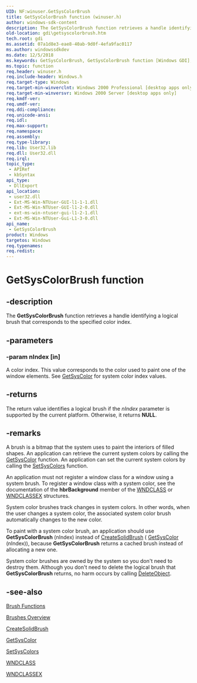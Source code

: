 ```yaml
---
UID: NF:winuser.GetSysColorBrush
title: GetSysColorBrush function (winuser.h)
author: windows-sdk-content
description: The GetSysColorBrush function retrieves a handle identifying a logical brush that corresponds to the specified color index.
old-location: gdi\getsyscolorbrush.htm
tech.root: gdi
ms.assetid: 07a1d8e3-eae8-40ab-9d0f-4efa9fac0117
ms.author: windowssdkdev
ms.date: 12/5/2018
ms.keywords: GetSysColorBrush, GetSysColorBrush function [Windows GDI], _win32_GetSysColorBrush, gdi.getsyscolorbrush, winuser/GetSysColorBrush
ms.topic: function
req.header: winuser.h
req.include-header: Windows.h
req.target-type: Windows
req.target-min-winverclnt: Windows 2000 Professional [desktop apps only]
req.target-min-winversvr: Windows 2000 Server [desktop apps only]
req.kmdf-ver: 
req.umdf-ver: 
req.ddi-compliance: 
req.unicode-ansi: 
req.idl: 
req.max-support: 
req.namespace: 
req.assembly: 
req.type-library: 
req.lib: User32.lib
req.dll: User32.dll
req.irql: 
topic_type:
 - APIRef
 - kbSyntax
api_type:
 - DllExport
api_location:
 - user32.dll
 - Ext-MS-Win-NTUser-GUI-l1-1-1.dll
 - Ext-MS-Win-NTUser-GUI-l1-2-0.dll
 - ext-ms-win-ntuser-gui-l1-2-1.dll
 - Ext-MS-Win-NTUser-Gui-L1-3-0.dll
api_name:
 - GetSysColorBrush
product: Windows
targetos: Windows
req.typenames: 
req.redist: 
---
```


# GetSysColorBrush function


## -description


The <b>GetSysColorBrush</b> function retrieves a handle identifying a logical brush that corresponds to the specified color index.


## -parameters




### -param nIndex [in]

A color index. This value corresponds to the color used to paint one of the window elements. See <a href="https://msdn.microsoft.com/165c1781-161e-4ab2-98c9-eec4e9098d09">GetSysColor</a> for system color index values.


## -returns



The return value identifies a logical brush if the <i>nIndex</i> parameter is supported by the current platform. Otherwise, it returns <b>NULL</b>.




## -remarks



A brush is a bitmap that the system uses to paint the interiors of filled shapes. An application can retrieve the current system colors by calling the <a href="https://msdn.microsoft.com/165c1781-161e-4ab2-98c9-eec4e9098d09">GetSysColor</a> function. An application can set the current system colors by calling the <a href="https://msdn.microsoft.com/41a7a96c-f9d1-44e3-a7e1-fd7d155c4ed0">SetSysColors</a> function.

An application must not register a window class for a window using a system brush. To register a window class with a system color, see the documentation of the <b>hbrBackground</b> member of the <a href="https://msdn.microsoft.com/en-us/library/ms633576(v=VS.85).aspx">WNDCLASS</a> or <a href="https://msdn.microsoft.com/en-us/library/ms633577(v=VS.85).aspx">WNDCLASSEX</a> structures.

System color brushes track changes in system colors. In other words, when the user changes a system color, the associated system color brush automatically changes to the new color.

To paint with a system color brush, an application should use <b>GetSysColorBrush</b> (nIndex) instead of <a href="https://msdn.microsoft.com/e39b5f77-97d8-4ea6-8277-7da12b3367f3">CreateSolidBrush</a> ( <a href="https://msdn.microsoft.com/165c1781-161e-4ab2-98c9-eec4e9098d09">GetSysColor</a> (nIndex)), because <b>GetSysColorBrush</b> returns a cached brush instead of allocating a new one.

System color brushes are owned by the system so you don't need to destroy them. Although you don't need to delete the logical brush that <b>GetSysColorBrush</b> returns, no harm occurs by calling <a href="https://msdn.microsoft.com/cc679af0-6839-4c83-9c42-39d7ededda40">DeleteObject</a>.




## -see-also




<a href="https://msdn.microsoft.com/617eb778-876c-4bbb-90da-c5f13359becb">Brush Functions</a>



<a href="https://msdn.microsoft.com/b8912842-87d6-4d97-83ce-53d18cbedc74">Brushes Overview</a>



<a href="https://msdn.microsoft.com/e39b5f77-97d8-4ea6-8277-7da12b3367f3">CreateSolidBrush</a>



<a href="https://msdn.microsoft.com/165c1781-161e-4ab2-98c9-eec4e9098d09">GetSysColor</a>



<a href="https://msdn.microsoft.com/41a7a96c-f9d1-44e3-a7e1-fd7d155c4ed0">SetSysColors</a>



<a href="https://msdn.microsoft.com/en-us/library/ms633576(v=VS.85).aspx">WNDCLASS</a>



<a href="https://msdn.microsoft.com/en-us/library/ms633577(v=VS.85).aspx">WNDCLASSEX</a>
 

 

